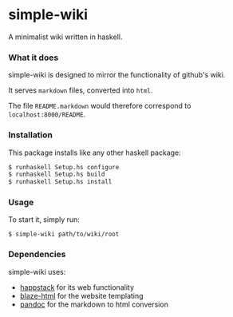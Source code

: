 # simple-wiki

A minimalist wiki written in haskell.

### What it does
simple-wiki is designed to mirror the functionality of github's wiki.

It serves `markdown` files, converted into `html`.

The file `README.markdown` would therefore correspond to
`localhost:8000/README`.

### Installation
This package installs like any other haskell package:
```bash
$ runhaskell Setup.hs configure
$ runhaskell Setup.hs build
$ runhaskell Setup.hs install
```

### Usage
To start it, simply run:
```
$ simple-wiki path/to/wiki/root
```

### Dependencies
simple-wiki uses:
- [happstack] for its web functionality
- [blaze-html] for the website templating
- [pandoc] for the markdown to html conversion

[happstack]: http://happstack.com/page/view-page-slug/1/happstack
[blaze-html]: http://jaspervdj.be/blaze/
[pandoc]: http://johnmacfarlane.net/pandoc/
